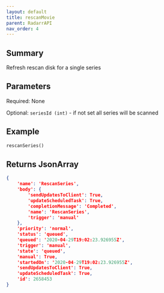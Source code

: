 ```yaml
---
layout: default
title: rescanMovie
parent: RadarrAPI
nav_order: 4
---
```


## Summary

Refresh rescan disk for a single series

## Parameters

Required: None

Optional: `seriesId (int)` - if not set all series will be scanned

## Example

```python
rescanSeries()
```

## Returns JsonArray

```json
{
    'name': 'RescanSeries', 
    'body': {
        'sendUpdatesToClient': True, 
        'updateScheduledTask': True, 
        'completionMessage': 'Completed', 
        'name': 'RescanSeries', 
        'trigger': 'manual'
    }, 
    'priority': 'normal', 
    'status': 'queued', 
    'queued': '2020-04-29T19:02:23.926955Z', 
    'trigger': 'manual', 
    'state': 'queued', 
    'manual': True, 
    'startedOn': '2020-04-29T19:02:23.926955Z', 
    'sendUpdatesToClient': True, 
    'updateScheduledTask': True, 
    'id': 2658453
}
```
